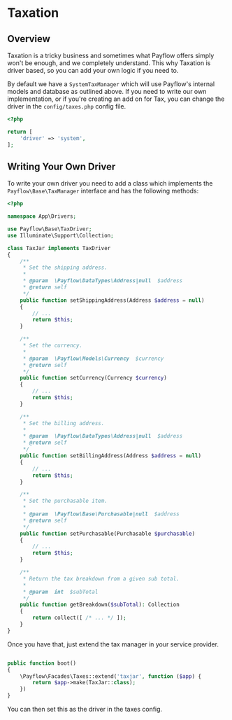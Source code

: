 # Taxation

## Overview

Taxation is a tricky business and sometimes what Payflow offers simply won't be enough, and we completely understand. This why Taxation is driver based, so you can add your own logic if you need to.

By default we have a `SystemTaxManager` which will use Payflow's internal models and database as outlined above. If you need to write our own implementation, or if you're creating an add on for Tax, you can change the driver in the `config/taxes.php` config file.

```php
<?php

return [
    'driver' => 'system',
];
```

## Writing Your Own Driver

To write your own driver you need to add a class which implements the `Payflow\Base\TaxManager` interface and has the following methods:

```php
<?php

namespace App\Drivers;

use Payflow\Base\TaxDriver;
use Illuminate\Support\Collection;

class TaxJar implements TaxDriver
{
    /**
     * Set the shipping address.
     *
     * @param  \Payflow\DataTypes\Address|null  $address
     * @return self
     */
    public function setShippingAddress(Address $address = null)
    {
        // ...
        return $this;
    }

    /**
     * Set the currency.
     *
     * @param  \Payflow\Models\Currency  $currency
     * @return self
     */
    public function setCurrency(Currency $currency)
    {
        // ...
        return $this;
    }

    /**
     * Set the billing address.
     *
     * @param  \Payflow\DataTypes\Address|null  $address
     * @return self
     */
    public function setBillingAddress(Address $address = null)
    {
        // ...
        return $this;
    }

    /**
     * Set the purchasable item.
     *
     * @param  \Payflow\Base\Purchasable|null  $address
     * @return self
     */
    public function setPurchasable(Purchasable $purchasable)
    {
        // ...
        return $this;
    }

    /**
     * Return the tax breakdown from a given sub total.
     *
     * @param  int  $subTotal
     */
    public function getBreakdown($subTotal): Collection
    {
        return collect([ /* ... */ ]);
    }
}
```

Once you have that, just extend the tax manager in your service provider.

```php

public function boot()
{
    \Payflow\Facades\Taxes::extend('taxjar', function ($app) {
        return $app->make(TaxJar::class);
    })
}
```

You can then set this as the driver in the taxes config.
